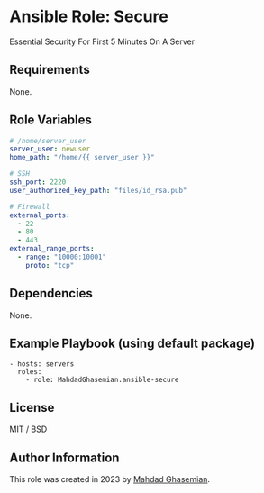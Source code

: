 # Ansible Role: Secure

Essential Security For First 5 Minutes On A Server

## Requirements

None.

## Role Variables
```yaml
# /home/server_user
server_user: newuser
home_path: "/home/{{ server_user }}"

# SSH
ssh_port: 2220
user_authorized_key_path: "files/id_rsa.pub"

# Firewall
external_ports:
  - 22
  - 80
  - 443
external_range_ports:
  - range: "10000:10001"
    proto: "tcp"
```

## Dependencies

None.

## Example Playbook (using default package)

    - hosts: servers
      roles:
        - role: MahdadGhasemian.ansible-secure

## License

MIT / BSD

## Author Information

This role was created in 2023 by [Mahdad Ghasemian](https://mahdad.me/).